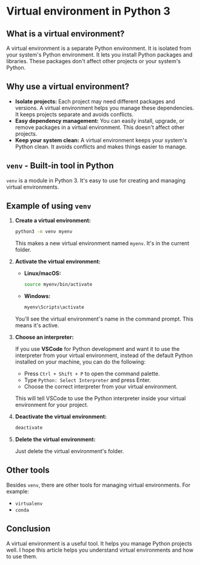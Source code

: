# Virtual environment in Python 3


## What is a virtual environment?

A virtual environment is a separate Python environment. It is isolated from your system's Python environment. It lets you install Python packages and libraries. These packages don't affect other projects or your system's Python.

<!--more-->

## Why use a virtual environment?

* **Isolate projects:** Each project may need different packages and versions. A virtual environment helps you manage these dependencies. It keeps projects separate and avoids conflicts.
* **Easy dependency management:** You can easily install, upgrade, or remove packages in a virtual environment. This doesn't affect other projects.
* **Keep your system clean:** A virtual environment keeps your system's Python clean. It avoids conflicts and makes things easier to manage.

## `venv` - Built-in tool in Python

`venv` is a module in Python 3. It's easy to use for creating and managing virtual environments.

## Example of using `venv`

1. **Create a virtual environment:**

   ```bash
   python3 -m venv myenv
   ```

   This makes a new virtual environment named `myenv`. It's in the current folder.

2. **Activate the virtual environment:**

   * **Linux/macOS:**
     ```bash
     source myenv/bin/activate
     ```

   * **Windows:**
     ```bash
     myenv\Scripts\activate
     ```

   You'll see the virtual environment's name in the command prompt. This means it's active.

3. **Choose an interpreter:**

    If you use **VSCode** for Python development and want it to use the interpreter from your virtual environment, instead of the default Python installed on your machine, you can do the following:

    * Press `Ctrl + Shift + P` to open the command palette.
    * Type `Python: Select Interpreter` and press Enter.
    * Choose the correct interpreter from your virtual environment.

    This will tell VSCode to use the Python interpreter inside your virtual environment for your project.


4. **Deactivate the virtual environment:**

   ```bash
   deactivate
   ```

5. **Delete the virtual environment:**

   Just delete the virtual environment's folder.

## Other tools

Besides `venv`, there are other tools for managing virtual environments. For example:

* `virtualenv`
* `conda`

## Conclusion

A virtual environment is a useful tool. It helps you manage Python projects well. I hope this article helps you understand virtual environments and how to use them.
